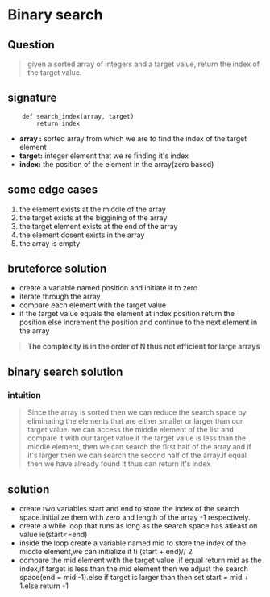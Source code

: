 #  Binary search
## Question
> given a sorted array of integers and a target value, return the index of the target value.
## signature
```
    def search_index(array, target)
        return index
```
- **array :** sorted array from which we are to find the index of the target element
- **target:** integer element that we re finding it's index
- **index:** the position of the element in the array(zero based)

##  some edge cases
1. the element exists at the middle of the array
2. the target exists at the biggining of the array
3. the target element exists at the end of the array
4. the element dosent exists in the array
5. the array is empty

## bruteforce solution
- create a variable named position and initiate it to zero
- iterate through the array 
- compare each element with the target value
- if the target value  equals the element at index position return the position else increment the position and continue to the next element in the array

>**The complexity is in the order of N thus not efficient for large arrays**

## binary search solution
### intuition
> Since the array is sorted then we can reduce the search space by eliminating the elements that are either smaller or larger than our target value.
> we can  access the middle element of the list and compare it with our target value.if the target value is less than the middle element, then we can search the first half of the array and if it's larger then we can search the second half of the array.if equal then we have already found it thus can return it's index
## solution
- create two variables start and end to store the index of the search space.initialize them with zero and length of the array -1 respectively.
- create a while loop  that runs as long as the search space has atleast on value ie(start<=end)
- inside the loop create a variable named mid to store the  index of the middle element,we can initialize it ti (start + end)// 2
- compare the mid element with the target value .if equal return mid as the index,if target is less than the mid element then we adjust the search space(end = mid -1).else if target is larger than then set start = mid + 1.else return -1

